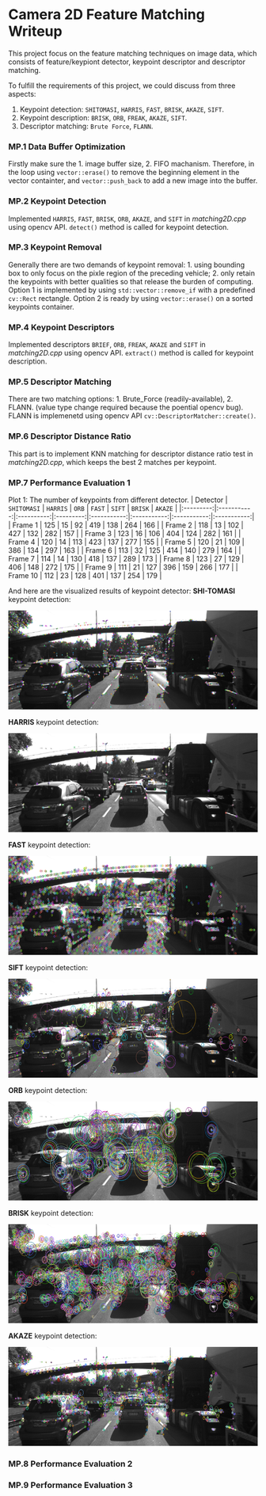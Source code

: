 # Camera 2D Feature Matching Writeup

This project focus on the feature matching techniques on image data, which consists of feature/keypiont detector, keypoint descriptor and descriptor matching.

To fulfill the requirements of this project, we could discuss from three aspects:
1. Keypoint detection: `SHITOMASI`, `HARRIS`, `FAST`, `BRISK`, `AKAZE`, `SIFT`.
2. Keypoint description: `BRISK`, `ORB`, `FREAK`, `AKAZE`, `SIFT`.
3. Descriptor matching: `Brute Force`, `FLANN`.

### MP.1 Data Buffer Optimization
Firstly make sure the 1. image buffer size, 2. FIFO machanism. Therefore, in the loop using `vector::erase()` to remove the beginning element in the vector containter, and `vector::push_back` to add a new image into the buffer.

### MP.2 Keypoint Detection
Implemented `HARRIS`, `FAST`, `BRISK`, `ORB`, `AKAZE`, and `SIFT` in _matching2D.cpp_ using opencv API. `detect()` method is called for keypoint detection.

### MP.3 Keypoint Removal
Generally there are two demands of keypoint removal: 1. using bounding box to only focus on the pixle region of the preceding vehicle; 2. only retain the keypoints with better qualities so that release the burden of computing.
Option 1 is implemented by using `std::vector::remove_if` with a predefined `cv::Rect` rectangle. Option 2 is ready by using `vector::erase()` on a sorted keypoints container.

### MP.4 Keypoint Descriptors
Implemented descriptors `BRIEF`, `ORB`, `FREAK`, `AKAZE` and `SIFT` in _matching2D.cpp_ using opencv API. `extract()` method is called for keypoint description.

### MP.5 Descriptor Matching
There are two matching options: 1. Brute_Force (readily-available), 2. FLANN. (value type change required because the poential opencv bug). FLANN is implemenetd using opencv API `cv::DescriptorMatcher::create()`.  

### MP.6 Descriptor Distance Ratio
This part is to implement KNN matching for descriptor distance ratio test in _matching2D.cpp_, which keeps the best 2 matches per keypoint.


### MP.7 Performance Evaluation 1
Plot 1: The number of keypoints from different detector.
| Detector  | `SHITOMASI` |  `HARRIS`  |   `ORB`   |    `FAST`   |    `SIFT`   |   `BRISK`   |   `AKAZE`   |
|:---------:|:-----------:|:----------:|:---------:|:-----------:|:-----------:|:-----------:|:-----------:|
|  Frame 1  |     125     |     15     |    92     |     419     |     138     |     264     |     166     |
|  Frame 2  |     118     |     13     |    102    |     427     |     132     |     282     |     157     |
|  Frame 3  |     123     |     16     |    106    |     404     |     124     |     282     |     161     |
|  Frame 4  |     120     |     14     |    113    |     423     |     137     |     277     |     155     |
|  Frame 5  |     120     |     21     |    109    |     386     |     134     |     297     |     163     |
|  Frame 6  |     113     |     32     |    125    |     414     |     140     |     279     |     164     |
|  Frame 7  |     114     |     14     |    130    |     418     |     137     |     289     |     173     |
|  Frame 8  |     123     |     27     |    129    |     406     |     148     |     272     |     175     |
|  Frame 9  |     111     |     21     |    127    |     396     |     159     |     266     |     177     |
|  Frame 10 |     112     |     23     |    128    |     401     |     137     |     254     |     179     |

And here are the visualized results of keypoint detector:
**SHI-TOMASI** keypoint detection:

<img src="images/Shi-Tomasi.png" width="660" height="200" />

**HARRIS** keypoint detection:

<img src="images/Harris.png" width="660" height="200" />

**FAST** keypoint detection:

<img src="images/FAST.png" width="660" height="200" />

**SIFT** keypoint detection:

<img src="images/SIFT.png" width="660" height="200" />

**ORB** keypoint detection:

<img src="images/ORB.png" width="660" height="200" />

**BRISK** keypoint detection:

<img src="images/BRISK.png" width="660" height="200" />

**AKAZE** keypoint detection:

<img src="images/AKAZE.png" width="660" height="200" />


### MP.8 Performance Evaluation 2


### MP.9 Performance Evaluation 3







